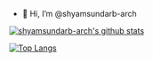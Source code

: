 - 👋 Hi, I’m @shyamsundarb-arch

[![shyamsundarb-arch's github stats](https://github-readme-stats.vercel.app/api?username=shyamsundarb-arch&show_icons=true&count_private=true&include_all_commits=true&theme=transparent)](https://github.com/shyamsundarb-arch)

[![Top Langs](https://github-readme-stats.vercel.app/api/top-langs/?username=shyamsundarb-arch&langs_count=6&layout=compact&theme=transparent)](https://github.com/shyamsundarb-arch)

<!---
shyamsundarb-arch/shyamsundarb-arch is a ✨ special ✨ repository because its `README.md` (this file) appears on your GitHub profile.
You can click the Preview link to take a look at your changes.
--->
